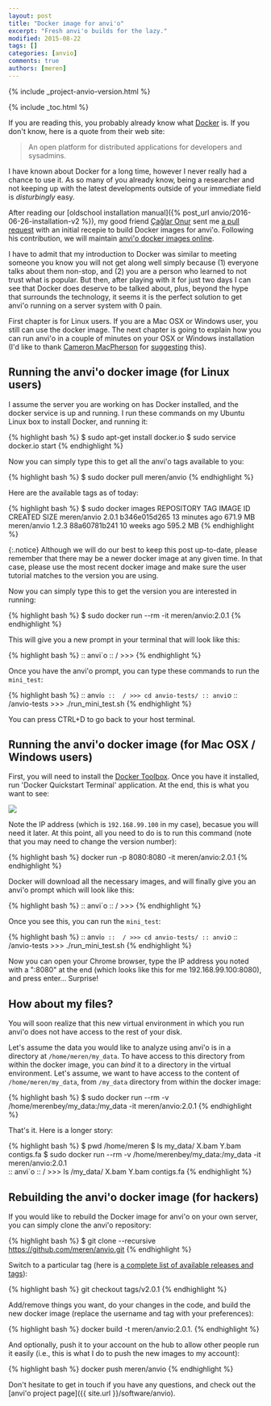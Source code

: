 ```yaml
---
layout: post
title: "Docker image for anvi'o"
excerpt: "Fresh anvi'o builds for the lazy."
modified: 2015-08-22
tags: []
categories: [anvio]
comments: true
authors: [meren]
---
```


{% include _project-anvio-version.html %}

{% include _toc.html %}

If you are reading this, you probably already know what [Docker](https://www.docker.com/https://www.docker.com/) is. If you don't know, here is a quote from their web site:

<blockquote>
An open platform for distributed applications for developers and sysadmins.
</blockquote>

I have known about Docker for a long time, however I never really had a chance to use it. As so many of you already know, being a researcher and not keeping up with the latest developments outside of your immediate field is _disturbingly_ easy.

After reading our [oldschool installation manual]({% post_url anvio/2016-06-26-installation-v2 %}), my good friend [Çağlar Onur](https://twitter.com/caglar10ur) sent me [a pull request](https://github.com/meren/anvio/pull/191) with an initial recepie to build Docker images for anvi'o. Following his contribution, we will maintain [anvi'o docker images online](https://hub.docker.com/r/meren/anvio/tags/).

I have to admit that my introduction to Docker was similar to meeting someone you know you will not get along well simply because (1) everyone talks about them non-stop, and (2) you are a person who learned to not trust what is popular. But then, after playing with it for just two days I can see that Docker does deserve to be talked about, plus, beyond the hype that surrounds the technology, it seems it is the perfect solution to get anvi'o running on a server system with 0 pain.

First chapter is for Linux users. If you are a Mac OSX or Windows user, you still can use the docker image. The next chapter is going to explain how you can run anvi'o in a couple of minutes on your OSX or Windows installation (I'd like to thank [Cameron MacPherson](https://www.linkedin.com/pub/cameron-macpherson/3/279/219) for [suggesting](https://github.com/meren/anvio/issues/213#issuecomment-148481913) this).

## Running the anvi'o docker image (for Linux users)

I assume the server you are working on has Docker installed, and the docker service is up and running. I run these commands on my Ubuntu Linux box to install Docker, and running it: 

{% highlight bash %}
$ sudo apt-get install docker.io
$ sudo service docker.io start
{% endhighlight %}

Now you can simply type this to get all the anvi'o tags available to you:

{% highlight bash %}
$ sudo docker pull meren/anvio
{% endhighlight %}

Here are the available tags as of today:

{% highlight bash %}
$ sudo docker images
REPOSITORY          TAG                 IMAGE ID            CREATED             SIZE
meren/anvio         2.0.1               b346e015d265        13 minutes ago      671.9 MB
meren/anvio         1.2.3               88a60781b241        10 weeks ago        595.2 MB
{% endhighlight %}

{:.notice}
Although we will do our best to keep this post up-to-date, please remember that there may be a newer docker image at any given time. In that case, please use the most recent docker image and make sure the user tutorial matches to the version you are using.

Now you can simply type this to get the version you are interested in running:

{% highlight bash %}
$ sudo docker run --rm -it meren/anvio:2.0.1
{% endhighlight %}

This will give you a new prompt in your terminal that will look like this:

{% highlight bash %}
:: anvi`o ::  / >>>
{% endhighlight %}

Once you have the anvi'o prompt, you can type these commands to run the `mini_test`:

{% highlight bash %}
:: anvi`o ::  / >>> cd anvio-tests/
:: anvi`o ::  /anvio-tests >>> ./run_mini_test.sh 
{% endhighlight %}

You can press CTRL+D to go back to your host terminal.


## Running the anvi'o docker image (for Mac OSX / Windows users)

First, you will need to install the [Docker Toolbox](https://www.docker.com/toolbox). Once you have it installed, run 'Docker Quickstart Terminal' application. At the end, this is what you want to see:

<div class="centerimg">
<a href="{{ site.url }}/images/anvio/2015-08-22-docker-image-for-anvio/docker-terminal.png"><img src="{{ site.url }}/images/anvio/2015-08-22-docker-image-for-anvio/docker-terminal.png" /></a>
</div>

Note the IP address (which is `192.168.99.100` in my case), becasue you will need it later. At this point, all you need to do is to run this command (note that you may need to change the version number):

{% highlight bash %}
docker run -p 8080:8080 -it meren/anvio:2.0.1
{% endhighlight %}

Docker will download all the necessary images, and will finally give you an anvi'o prompt which will look like this:

{% highlight bash %}
:: anvi`o ::  / >>>
{% endhighlight %}

Once you see this, you can run the `mini_test`:

{% highlight bash %}
:: anvi`o ::  / >>> cd anvio-tests/
:: anvi`o ::  /anvio-tests >>> ./run_mini_test.sh 
{% endhighlight %}

Now you can open your Chrome browser, type the IP address you noted with a ":8080" at the end (which looks like this for me 192.168.99.100:8080), and press enter... Surprise!


## How about my files?

You will soon realize that this new virtual environment in which you run anvi'o does not have access to the rest of your disk.

Let's assume the data you would like to analyze using anvi'o is in a directory at `/home/meren/my_data`. To have access to this directory from within the docker image, you can _bind_ it to a directory in the virtual environment. Let's assume, we want to have access to the content of `/home/meren/my_data`, from `/my_data` directory from within the docker image:

{% highlight bash %}
$ sudo docker run --rm -v /home/merenbey/my_data:/my_data -it meren/anvio:2.0.1
{% endhighlight %}

That's it. Here is a longer story:

{% highlight bash %}
$ pwd
/home/meren
$ ls my_data/
X.bam  Y.bam  contigs.fa
$ sudo docker run --rm -v /home/merenbey/my_data:/my_data -it meren/anvio:2.0.1                                      
:: anvi`o ::  / >>> ls /my_data/
X.bam  Y.bam  contigs.fa
{% endhighlight %}


## Rebuilding the anvi'o docker image (for hackers)

If you would like to rebuild the Docker image for anvi'o on your own server, you can simply clone the anvi'o repository:

{% highlight bash %}
$ git clone --recursive https://github.com/meren/anvio.git
{% endhighlight %}

Switch to a particular tag (here is [a complete list of available releases and tags](https://github.com/meren/anvio/releases)):

{% highlight bash %}
git checkout tags/v2.0.1
{% endhighlight %}

Add/remove things you want, do your changes in the code, and build the new docker image (replace the username and tag with your preferences):

{% highlight bash %}
docker build -t meren/anvio:2.0.1.
{% endhighlight %}

And optionally, push it to your account on the hub to allow other people run it easily (i.e., this is what I do to push the new images to my account):

{% highlight bash %}
docker push meren/anvio
{% endhighlight %}

Don't hesitate to get in touch if you have any questions, and check out the [anvi'o project page]({{ site.url }}/software/anvio).

